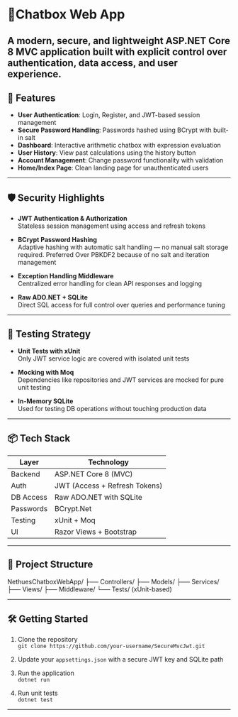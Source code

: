 # 🔐Chatbox Web App

A modern, secure, and lightweight ASP.NET Core 8 MVC application built with explicit control over authentication, data access, and user experience.
---

## 🚀 Features

- **User Authentication**: Login, Register, and JWT-based session management
- **Secure Password Handling**: Passwords hashed using BCrypt with built-in salt
- **Dashboard**: Interactive arithmetic chatbox with expression evaluation
- **User History**: View past calculations using the history button
- **Account Management**: Change password functionality with validation
- **Home/Index Page**: Clean landing page for unauthenticated users

---

## 🛡️ Security Highlights

- **JWT Authentication & Authorization**  
  Stateless session management using access and refresh tokens

- **BCrypt Password Hashing**  
  Adaptive hashing with automatic salt handling — no manual salt storage required. Preferred Over PBKDF2 because of no salt  and iteration management

- **Exception Handling Middleware**  
  Centralized error handling for clean API responses and logging

- **Raw ADO.NET + SQLite**  
  Direct SQL access for full control over queries and performance tuning

---

## 🧪 Testing Strategy

- **Unit Tests with xUnit**  
  Only JWT service logic are covered with isolated unit tests

- **Mocking with Moq**  
  Dependencies like repositories and JWT services are mocked for pure unit testing

- **In-Memory SQLite**  
  Used for testing DB operations without touching production data

---

## 📦 Tech Stack

| Layer       | Technology                     |
|------------|---------------------------------|
| Backend     | ASP.NET Core 8 (MVC)           |
| Auth        | JWT (Access + Refresh Tokens)  |
| DB Access   | Raw ADO.NET with SQLite        |
| Passwords   | BCrypt.Net                     |
| Testing     | xUnit + Moq                    |
| UI          | Razor Views + Bootstrap        |

---

## 📁 Project Structure
NethuesChatboxWebApp/ ├── Controllers/ ├── Models/ ├── Services/ ├── Views/ ├── Middleware/ └── Tests/ (xUnit-based)

---

## 🛠️ Getting Started

1. Clone the repository  
   `git clone https://github.com/your-username/SecureMvcJwt.git`

2. Update your `appsettings.json` with a secure JWT key and SQLite path

3. Run the application  
   `dotnet run`

4. Run unit tests  
   `dotnet test`
   
---
